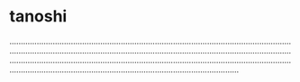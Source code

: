 # tanoshi

.........................................................................................................................................................................................................................................................................................................................................................................................................................................................................................